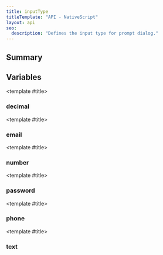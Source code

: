 ```yaml
---
title: inputType
titleTemplate: "API - NativeScript"
layout: api
seo:
  description: "Defines the input type for prompt dialog."
---
```


<!-- This page is auto generated, do not edit manually. -->
<!-- Run "yarn generate:api-docs" to regenerate -->

<script setup lang="ts">
  import { provide } from "vue";
  import API_DATA from "./inputType.data.json";
  
  provide('API_DATA', API_DATA);
</script>

<APIRefHierarchy v-once />

<APIRefComment commentBase64="eyJibG9ja1RhZ3MiOltdLCJtb2RpZmllclRhZ3MiOnt9LCJzdW1tYXJ5IjpbeyJraW5kIjoidGV4dCIsInRleHQiOiJEZWZpbmVzIHRoZSBpbnB1dCB0eXBlIGZvciBwcm9tcHQgZGlhbG9nLiJ9XX0=" v-once />

## <Heading ignore>Summary</Heading>

<APIRefSummary v-once />

## Variables

<div class="isConst">

<APIRef for="10115" v-once>

<template #title>

### decimal

</template>

</APIRef>

</div>

<div class="isConst">

<APIRef for="10113" v-once>

<template #title>

### email

</template>

</APIRef>

</div>

<div class="isConst">

<APIRef for="10114" v-once>

<template #title>

### number

</template>

</APIRef>

</div>

<div class="isConst">

<APIRef for="10112" v-once>

<template #title>

### password

</template>

</APIRef>

</div>

<div class="isConst">

<APIRef for="10116" v-once>

<template #title>

### phone

</template>

</APIRef>

</div>

<div class="isConst">

<APIRef for="10111" v-once>

<template #title>

### text

</template>

</APIRef>

</div>

